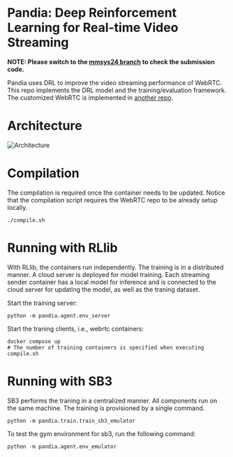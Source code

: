 Pandia: Deep Reinforcement Learning for Real-time Video Streaming
===
**NOTE: Please switch to the [mmsys24 branch](https://github.com/johnson-li/Pandia/tree/mmsys24) to check the submission code.**

Pandia uses DRL to improve the video streaming performance of WebRTC. This repo implements the DRL model and the training/evaluation framework. The customized WebRTC is implemented in [another repo](https://github.com/johnson-li/webrtc/tree/pandia).

Architecture
===

![Architecture](https://docs.google.com/drawings/d/e/2PACX-1vTF7H__JOJsfnCUQKSdt9ubLGv_-BthUDodCtZBYpxiN45_XAmCTKZVTf3xfKW3BeBGxGDViAPCHezh/pub?w=957&h=375)


Compilation
===

The compilation is required once the container needs to be updated. Notice that the compilation script requires the WebRTC repo to be already setup locally.


```shell
./compile.sh
```

Running with RLlib
===
With RLlib, the containers run independently. The training is in a distributed manner. A cloud server is deployed for model training. Each streaming sender container has a local model for inference and is connected to the cloud server for updating the model, as well as the traning dataset.  

Start the training server:
```shell
python -m pandia.agent.env_server
```

Start the traning clients, i.e., webrtc containers:
```shell
docker compose up
# The number of training containers is specified when executing compile.sh 
```

Running with SB3
===

SB3 performs the traning in a centralized manner. All components run on the same machine. The training is provisioned by a single command. 

```shell
python -m pandia.train.train_sb3_emulator
```

To test the gym environment for sb3, run the following command:

```shell
python -m pandia.agent.env_emulator
```
